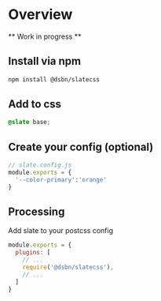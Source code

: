 # Overview

** Work in progress **

## Install via npm

```bash
npm install @dsbn/slatecss
```

## Add to css

```css
@slate base;
```

## Create your config (optional)

```js
// slate.config.js
module.exports = {
  '--color-primary':'orange'
}
```

## Processing

Add slate to your postcss config

```js
module.exports = {
  plugins: [
    // ...
    require('@dsbn/slatecss'),
    // ...
  ]
}
```
